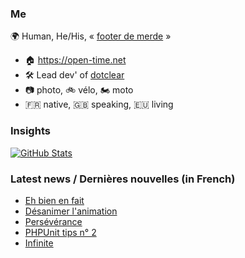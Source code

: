 ### Me

🌍 Human, He/His, « [footer de merde](https://open-time.net/post/2013/07/17/La-veritable-histoire-du-Footer-de-merde-) » 
* 🏠 https://open-time.net 
* 🛠️ Lead dev' of [dotclear](https://git.dotclear.org/dev/dotclear)
* 📷 photo, 🚲 vélo, 🏍️ moto 
* 🇫🇷 native, 🇬🇧 speaking, 🇪🇺 living

### Insights

[![GitHub Stats](https://github-readme-stats-sigma-five.vercel.app/api?username=franck-paul)](https://github.com/franck-paul)

### Latest news / Dernières nouvelles (in French)

<!-- BLOG-POST-LIST:START -->
- [Eh bien en fait](https://open-time.net/post/2025/08/27/Eh-bien-en-fait)
- [Désanimer l&#39;animation](https://open-time.net/post/2025/08/26/Desanimer-l-animation)
- [Persévérance](https://open-time.net/post/2025/08/25/Perseverance)
- [PHPUnit tips n° 2](https://open-time.net/post/2025/08/22/PHPUnit-tips-n-2)
- [Infinite](https://open-time.net/post/2025/08/23/Infinite)
<!-- BLOG-POST-LIST:END -->
